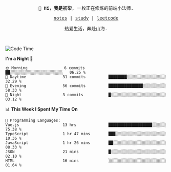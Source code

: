 <p align="center">
  <samp>
    <span><strong>👋 Hi，我是初柒</strong>,</span>
    <span>一枚正在修炼的前端小法师.</span>
  </samp>
</p>

<p align="center">
  <samp>
    <a href="https://www.wolai.com/dec-seven/wyPFvMTwAcD9muc6RMfThB">notes</a> |
    <a href="https://github.com/dec-seven/fe-study">study</a> |
    <a href="https://leetcode.cn/u/dec-seven/">leetcode</a>
  </samp>
</p>
<p align="center">
  <samp>
    <span>热爱生活，奔赴山海.</span>
  </samp>
</p>
<br>

<!--START_SECTION:waka-->
![Code Time](http://img.shields.io/badge/Code%20Time-870%20hrs%2042%20mins-blue)

**I'm a Night 🦉** 

```text
🌞 Morning                6 commits           ██░░░░░░░░░░░░░░░░░░░░░░░   06.25 % 
🌆 Daytime                31 commits          ████████░░░░░░░░░░░░░░░░░   32.29 % 
🌃 Evening                56 commits          ███████████████░░░░░░░░░░   58.33 % 
🌙 Night                  3 commits           █░░░░░░░░░░░░░░░░░░░░░░░░   03.12 % 
```


📊 **This Week I Spent My Time On** 

```text
💬 Programming Languages: 
Vue.js                   13 hrs              ███████████████████░░░░░░   75.38 % 
TypeScript               1 hr 47 mins        ███░░░░░░░░░░░░░░░░░░░░░░   10.36 % 
JavaScript               1 hr 26 mins        ██░░░░░░░░░░░░░░░░░░░░░░░   08.33 % 
JSON                     21 mins             █░░░░░░░░░░░░░░░░░░░░░░░░   02.10 % 
HTML                     16 mins             ░░░░░░░░░░░░░░░░░░░░░░░░░   01.64 % 
```


<!--END_SECTION:waka-->

